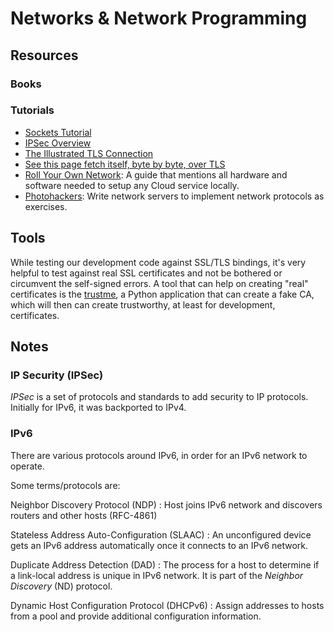 Networks & Network Programming
==============================

Resources
---------

### Books ###


### Tutorials ###

 - [Sockets Tutorial](http://www.cs.rpi.edu/~moorthy/Courses/os98/Pgms/socket.html)
 - [IPSec Overview](https://anardil.net/2015/internet-protocol-security-ipsec.html)
 - [The Illustrated TLS Connection](https://tls.ulfheim.net/)
 - [See this page fetch itself, byte by byte, over TLS](https://subtls.pages.dev/)
 - [Roll Your Own Network](https://roll.urown.net/):
   A guide that mentions all hardware and software needed to setup any Cloud
   service locally.
 - [Photohackers](https://protohackers.com/):
   Write network servers to implement network protocols as exercises.


Tools
-----

While testing our development code against SSL/TLS bindings, it's very helpful
to test against real SSL certificates and not be bothered or circumvent the
self-signed errors.  A tool that can help on creating "real" certificates is the
[trustme](https://github.com/python-trio/trustme), a Python application that can
create a fake CA, which will then can create trustworthy, at least for
development, certificates.


Notes
-----

### IP Security (IPSec) ###

_IPSec_ is a set of protocols and standards to add security to IP protocols.
Initially for IPv6, it was backported to IPv4.


### IPv6 ###

There are various protocols around IPv6, in order for an IPv6 network to
operate.

Some terms/protocols are:

Neighbor Discovery Protocol (NDP)
:  Host joins IPv6 network and discovers routers and other hosts (RFC-4861)

Stateless Address Auto-Configuration (SLAAC)
: An unconfigured device gets an IPv6 address automatically once it connects to an IPv6 network.

Duplicate Address Detection (DAD)
: The process for a host to determine if a link-local address is unique in IPv6
network.  It is part of the _Neighbor Discovery_ (ND) protocol.

Dynamic Host Configuration Protocol (DHCPv6)
: Assign addresses to hosts from a pool and provide additional configuration information.
